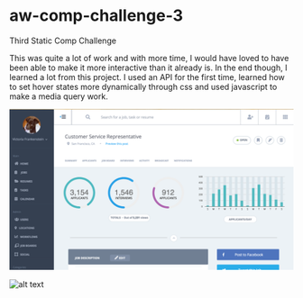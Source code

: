 # aw-comp-challenge-3
Third Static Comp Challenge

This was quite a lot of work and with more time, I would have loved to have been able to make it more interactive than it already is. In the end though, I learned a lot from this project. I used an API for the first time, learned how to set hover states more dynamically through css and used javascript to make a media query work. 


![alt text](https://raw.githubusercontent.com/aweissman11/aw-comp-challenge-3/master/Screen%20Shot%202018-07-31%20at%2011.04.02%20PM.png)

![alt text](http://frontend.turing.io/assets/images/static-comp-challenge-3.jpg)
